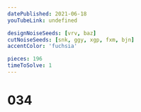 ```yaml
---
datePublished: 2021-06-18
youTubeLink: undefined

designNoiseSeeds: [vrv, baz]
cutNoiseSeeds: [snk, ggy, xgp, fxm, bjn]
accentColor: 'fuchsia'

pieces: 196
timeToSolve: 1
---
```


# 034
